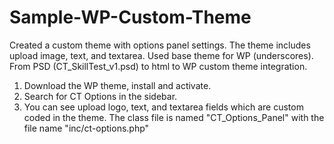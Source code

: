 # Sample-WP-Custom-Theme

Created a custom theme with options panel settings. The theme includes upload image, text, and textarea. Used base theme for WP (underscores). From PSD (CT_SkillTest_v1.psd) to html to WP custom theme integration.

1. Download the WP theme, install and activate.
2. Search for CT Options in the sidebar.
3. You can see upload logo, text, and textarea fields which are custom coded in the theme. The class file is named "CT_Options_Panel" with the file name "inc/ct-options.php"
